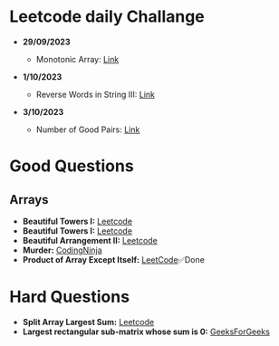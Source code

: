 <!-- **:** [Leetcode]()
**:** [GeeksForGeeks]()
**:** [CodingNinja]() -->
<!-- 
**Leetcode:** [Link]()
**GeeksForGeeks:** [Link]()
**CodingNinja:** [Link]() -->
<!-- ✅Done -->

# Leetcode daily Challange
- **29/09/2023**
  - Monotonic Array: [Link](https://leetcode.com/problems/monotonic-array/description/?envType=daily-question&envId=2023-09-29)

- **1/10/2023**
  - Reverse Words in String III: [Link](https://leetcode.com/problems/reverse-words-in-a-string-iii/description/?envType=daily-question&envId=2023-10-01)


- **3/10/2023**
  - Number of Good Pairs: [Link](https://leetcode.com/problems/number-of-good-pairs/description/?envType=daily-question&envId=2023-10-03)


# Good Questions
## Arrays
- **Beautiful Towers I:** [Leetcode](https://leetcode.com/problems/beautiful-towers-i)
- **Beautiful Towers I:** [Leetcode](https://leetcode.com/problems/beautiful-towers-ii)
- **Beautiful Arrangement II:** [Leetcode](https://leetcode.com/problems/beautiful-arrangement-ii)
- **Murder:** [CodingNinja](https://www.codingninjas.com/studio/problems/square-root_630451)
- **Product of Array Except Itself:** [LeetCode](https://leetcode.com/problems/product-of-array-except-self/description/)✅Done

# Hard Questions
- **Split Array Largest Sum:** [Leetcode](https://leetcode.com/problems/split-array-largest-sum/description/)
- **Largest rectangular sub-matrix whose sum is 0:** [GeeksForGeeks](https://practice.geeksforgeeks.org/problems/largest-rectangular-sub-matrix-whose-sum-is-0/1)